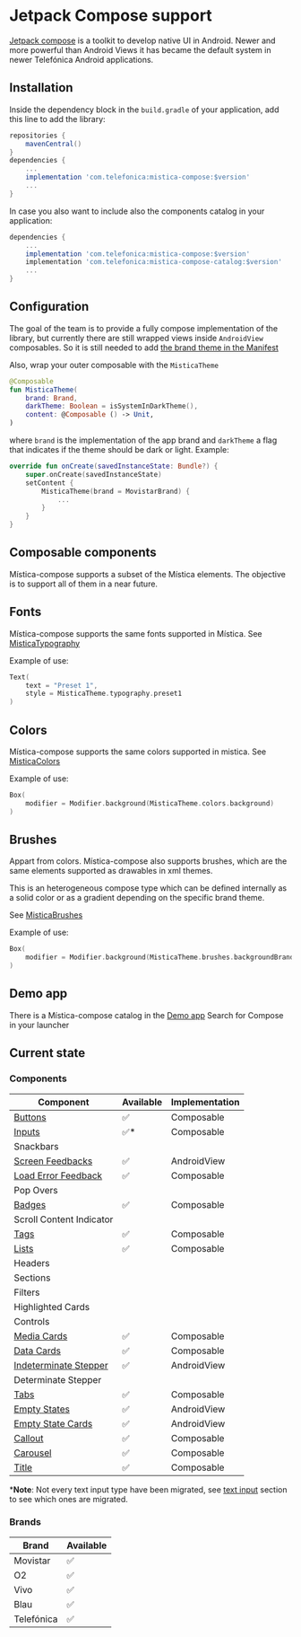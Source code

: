 # Jetpack Compose support

[Jetpack compose](https://developer.android.com/jetpack/compose) is a toolkit to develop native UI in Android. Newer and more powerful than Android Views it has
became the default system in newer Telefónica Android applications.

## Installation

Inside the dependency block in the `build.gradle` of your application, add this line to add the library:

```groovy
repositories {
    mavenCentral()
}
dependencies {
    ...
    implementation 'com.telefonica:mistica-compose:$version'
    ...
}
```

In case you also want to include also the components catalog in your application:

```groovy
dependencies {
    ...
    implementation 'com.telefonica:mistica-compose:$version'
    implementation 'com.telefonica:mistica-compose-catalog:$version'
    ...
}
```

## Configuration

The goal of the team is to provide a fully compose implementation of the library, but currently there are still wrapped views inside `AndroidView` composables.
So it is still needed to add [the brand theme in the Manifest](../../../../../../../../README.md#configuration)

Also, wrap your outer composable with the `MisticaTheme`

```kotlin
@Composable
fun MisticaTheme(
    brand: Brand,
    darkTheme: Boolean = isSystemInDarkTheme(),
    content: @Composable () -> Unit,
)
```

where `brand` is the implementation of the app brand and `darkTheme` a flag that indicates if the theme should be dark or light. Example:

```kotlin
override fun onCreate(savedInstanceState: Bundle?) {
    super.onCreate(savedInstanceState)
    setContent {
        MisticaTheme(brand = MovistarBrand) {
            ...
        }
    }
}
```

## Composable components

Mística-compose supports a subset of the Mística elements. The objective is to support all of them in a near future.

## Fonts

Mística-compose supports the same fonts supported in Mística.
See [MisticaTypography](https://github.com/Telefonica/mistica-android/blob/main/library/src/main/java/com/telefonica/mistica/compose/theme/text/MisticaTypography.kt#L14)

Example of use:

```kotlin
Text(
    text = "Preset 1",
    style = MisticaTheme.typography.preset1
)
```

## Colors

Mística-compose supports the same colors supported in mistica.
See [MisticaColors](https://github.com/Telefonica/mistica-android/blob/main/library/src/main/java/com/telefonica/mistica/compose/theme/color/MisticaColorsAutogenerated.kt)

Example of use:

```kotlin
Box(
    modifier = Modifier.background(MisticaTheme.colors.background)
)
```

## Brushes

Appart from colors. Mística-compose also supports brushes, which are the same elements supported as drawables in xml themes.

This is an heterogeneous compose type which can be defined internally as a solid color or as a gradient depending on the specific brand theme.

See [MisticaBrushes](https://github.com/Telefonica/mistica-android/blob/main/library/src/main/java/com/telefonica/mistica/compose/theme/brushes/MisticaBrushesAutogenerated.kt)

Example of use:

```kotlin
Box(
    modifier = Modifier.background(MisticaTheme.brushes.backgroundBrand)
)
```

## Demo app

There is a Mística-compose catalog in the [Demo app](https://github.com/Telefonica/mistica-android/blob/main/README.md#demo-app) Search for Compose in your
launcher

## Current state

### Components

| Component                                             | Available | Implementation |
|-------------------------------------------------------|-----------|----------------|
| [Buttons](./button/README.md)                         | ✅        | Composable     |
| [Inputs](./input/README.md)                           | ✅*       | Composable     |
| Snackbars                                             |           |                |    				
| [Screen Feedbacks](./feedback/README.md)              | ✅        | AndroidView    |
| [Load Error Feedback](feedback/error/README.md)       | ✅        | Composable     |    							
| Pop Overs                                             |           |                |    				
| [Badges](./badge/README.md)                           | ✅        | Composable     |
| Scroll Content Indicator                              |           |                |    								
| [Tags](./tag/README.md)                               | ✅        | Composable     |
| [Lists](./list/README.md)                             | ✅️        | Composable     |
| Headers                                               |           |                |    				
| Sections                                              |           |                |    				
| Filters                                               |           |                |    				
| Highlighted Cards                                     |           |                |    						
| Controls                                              |           |                |    				
| [Media Cards](./card/mediacard/README.md)             | ✅️        | Composable     |
| [Data Cards](./card/datacard/README.md)               | ✅️        | Composable     |
| [Indeterminate Stepper](./stepper/README.md)          | ✅️        | AndroidView    |
| Determinate Stepper                                   |           |                |
| [Tabs](./tabs/README.md)                              | ✅        | Composable     |
| [Empty States](./emptystate/screen/README.md)         | ✅        | AndroidView    |
| [Empty State Cards](./emptystate/card/README.md)      | ✅        | AndroidView    |
| [Callout](./callout/README.md)                        | ✅        | Composable     |
| [Carousel](./carousel/README.md)                      | ✅️        | Composable     |
| [Title](./title/README.md)                            | ✅        | Composable     |

***Note**: Not every text input type have been migrated,
see [text input](https://github.com/Telefonica/mistica-android/tree/main/library/src/main/java/com/telefonica/mistica/compose/input/README.md) section to see
which ones are migrated.

### Brands

| Brand              | Available |
|--------------------|-----------|
| Movistar           | ✅         |
| O2                 | ✅         |
| Vivo               | ✅         |
| Blau               | ✅         |
| Telefónica         | ✅         |
